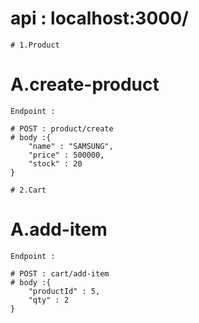 # api : localhost:3000/


<!-- product -->

```
# 1.Product
```

# A.create-product

```
Endpoint :

# POST : product/create
# body :{
    "name" : "SAMSUNG",
    "price" : 500000,
    "stock" : 20
}

```

<!-- cart -->

```
# 2.Cart
```

# A.add-item

```
Endpoint :

# POST : cart/add-item
# body :{
    "productId" : 5,
    "qty" : 2
}
```